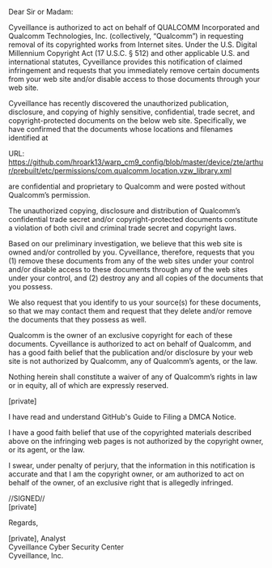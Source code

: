 Dear Sir or Madam:

Cyveillance is authorized to act on behalf of QUALCOMM Incorporated and Qualcomm Technologies, Inc. (collectively, “Qualcomm”) in requesting removal of its copyrighted works from Internet sites. Under the U.S. Digital Millennium Copyright Act (17 U.S.C. § 512) and other applicable U.S. and international statutes, Cyveillance provides this notification of claimed infringement and requests that you immediately remove certain documents from your web site and/or disable access to those documents through your web site.

Cyveillance has recently discovered the unauthorized publication, disclosure, and copying of highly sensitive, confidential, trade secret, and copyright-protected documents on the below web site. Specifically, we have confirmed that the documents whose locations and filenames identified at

URL: https://github.com/hroark13/warp_cm9_config/blob/master/device/zte/arthur/prebuilt/etc/permissions/com.qualcomm.location.vzw_library.xml

are confidential and proprietary to Qualcomm and were posted without Qualcomm’s permission.

The unauthorized copying, disclosure and distribution of Qualcomm’s confidential trade secret and/or copyright-protected documents constitute a violation of both civil and criminal trade secret and copyright laws.

Based on our preliminary investigation, we believe that this web site is owned and/or controlled by you. Cyveillance, therefore, requests that you (1) remove these documents from any of the web sites under your control and/or disable access to these documents through any of the web sites under your control, and (2) destroy any and all copies of the documents that you possess.

We also request that you identify to us your source(s) for these documents, so that we may contact them and request that they delete and/or remove the documents that they possess as well.

Qualcomm is the owner of an exclusive copyright for each of these documents. Cyveillance is authorized to act on behalf of Qualcomm, and has a good faith belief that the publication and/or disclosure by your web site is not authorized by Qualcomm, any of Qualcomm’s agents, or the law.

Nothing herein shall constitute a waiver of any of Qualcomm’s rights in law or in equity, all of which are expressly reserved.

[private]

I have read and understand GitHub's Guide to Filing a DMCA Notice.

I have a good faith belief that use of the copyrighted materials described above on the infringing web pages is not authorized by the copyright owner, or its agent, or the law.

I swear, under penalty of perjury, that the information in this notification is accurate and that I am the copyright owner, or am authorized to act on behalf of the owner, of an exclusive right that is allegedly infringed.

//SIGNED//  
[private]

Regards,

[private], Analyst  
Cyveillance Cyber Security Center  
Cyveillance, Inc.
